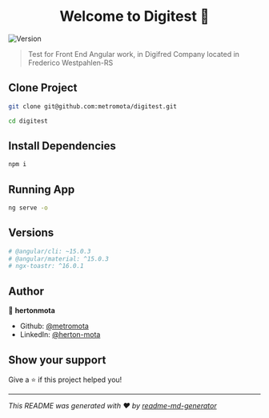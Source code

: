 <h1 align="center">Welcome to Digitest 👋</h1>
<p>
  <img alt="Version" src="https://img.shields.io/badge/version-1.0.0-blue.svg?cacheSeconds=2592000" />
</p>

> Test for Front End Angular work, in Digifred Company located in Frederico Westpahlen-RS

## Clone Project

```sh
git clone git@github.com:metromota/digitest.git
```

```sh
cd digitest
```

## Install Dependencies

```bash
npm i
```

## Running App

```bash
ng serve -o
```

## Versions

```bash
# @angular/cli: ~15.0.3
# @angular/material: ^15.0.3
# ngx-toastr: ^16.0.1
```

## Author

👤 **hertonmota**

-   Github: [@metromota](https://github.com/metromota)
-   LinkedIn: [@herton-mota](https://linkedin.com/in/herton-mota)

## Show your support

Give a ⭐️ if this project helped you!

---

_This README was generated with ❤️ by [readme-md-generator](https://github.com/kefranabg/readme-md-generator)_
